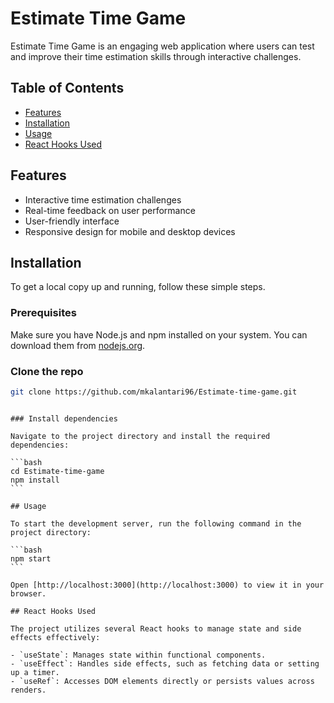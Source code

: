 # Estimate Time Game

Estimate Time Game is an engaging web application where users can test and improve their time estimation skills through interactive challenges.

## Table of Contents

- [Features](#features)
- [Installation](#installation)
- [Usage](#usage)
- [React Hooks Used](#react-hooks-used)

## Features

- Interactive time estimation challenges
- Real-time feedback on user performance
- User-friendly interface
- Responsive design for mobile and desktop devices

## Installation

To get a local copy up and running, follow these simple steps.

### Prerequisites

Make sure you have Node.js and npm installed on your system. You can download them from [nodejs.org](https://nodejs.org/).

### Clone the repo

```bash
git clone https://github.com/mkalantari96/Estimate-time-game.git
```
````

### Install dependencies

Navigate to the project directory and install the required dependencies:

```bash
cd Estimate-time-game
npm install
```

## Usage

To start the development server, run the following command in the project directory:

```bash
npm start
```

Open [http://localhost:3000](http://localhost:3000) to view it in your browser.

## React Hooks Used

The project utilizes several React hooks to manage state and side effects effectively:

- `useState`: Manages state within functional components.
- `useEffect`: Handles side effects, such as fetching data or setting up a timer.
- `useRef`: Accesses DOM elements directly or persists values across renders.
